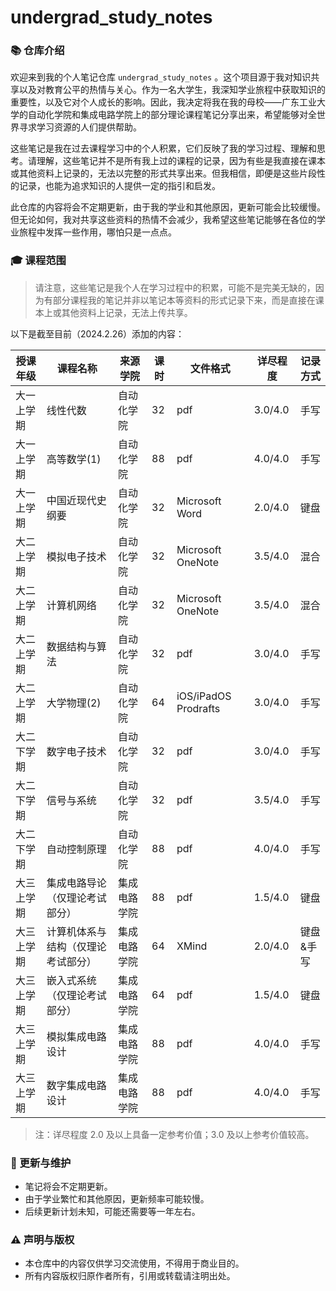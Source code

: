 # undergrad_study_notes

### 📚 仓库介绍

欢迎来到我的个人笔记仓库 `undergrad_study_notes` 。这个项目源于我对知识共享以及对教育公平的热情与关心。作为一名大学生，我深知学业旅程中获取知识的重要性，以及它对个人成长的影响。因此，我决定将我在我的母校——广东工业大学的自动化学院和集成电路学院上的部分理论课程笔记分享出来，希望能够对全世界寻求学习资源的人们提供帮助。

这些笔记是我在过去课程学习中的个人积累，它们反映了我的学习过程、理解和思考。请理解，这些笔记并不是所有我上过的课程的记录，因为有些是我直接在课本或其他资料上记录的，无法以完整的形式共享出来。但我相信，即便是这些片段性的记录，也能为追求知识的人提供一定的指引和启发。

此仓库的内容将会不定期更新，由于我的学业和其他原因，更新可能会比较缓慢。但无论如何，我对共享这些资料的热情不会减少，我希望这些笔记能够在各位的学业旅程中发挥一些作用，哪怕只是一点点。

### 🎓 课程范围

> 请注意，这些笔记是我个人在学习过程中的积累，可能不是完美无缺的，因为有部分课程我的笔记并非以笔记本等资料的形式记录下来，而是直接在课本上或其他资料上记录，无法上传共享。

以下是截至目前（2024.2.26）添加的内容：

| 授课年级  | 课程名称              | 来源学院   | 课时  | 文件格式                 | 详尽程度    | 记录方式 |
| ----- | ----------------- | ------ | --- | -------------------- | ------- | ---- |
| 大一上学期 | 线性代数              | 自动化学院  | 32  | pdf                  | 3.0/4.0 | 手写   |
| 大一上学期 | 高等数学(1)  | 自动化学院  | 88  | pdf  | 4.0/4.0 | 手写   |
| 大一上学期 | 中国近现代史纲要          | 自动化学院  | 32  | Microsoft Word       | 2.0/4.0 | 键盘   |
| 大二上学期 | 模拟电子技术            | 自动化学院  | 32  | Microsoft OneNote    | 3.5/4.0 | 混合   |
| 大二上学期 | 计算机网络             | 自动化学院  | 32  | Microsoft OneNote    | 3.5/4.0 | 混合   |
| 大二上学期 | 数据结构与算法           | 自动化学院  | 32  | pdf                  | 3.0/4.0 | 手写   |
| 大二上学期 | 大学物理(2)           | 自动化学院  | 64  | iOS/iPadOS Prodrafts | 3.0/4.0 | 手写   |
| 大二下学期 | 数字电子技术   | 自动化学院  | 32  | pdf  | 3.0/4.0 | 手写   |
| 大二下学期 | 信号与系统    | 自动化学院  | 32  | pdf  | 3.5/4.0 | 手写   |
| 大二下学期 | 自动控制原理            | 自动化学院  | 88  | pdf                  | 4.0/4.0 | 手写   |
| 大三上学期 | 集成电路导论（仅理论考试部分）   | 集成电路学院 | 88  | pdf                  | 1.5/4.0 | 键盘   |
| 大三上学期 | 计算机体系与结构（仅理论考试部分） | 集成电路学院 | 64  | XMind                | 2.0/4.0 | 键盘&手写   |
| 大三上学期 | 嵌入式系统（仅理论考试部分）    | 集成电路学院 | 64  | pdf                  | 1.5/4.0 | 键盘   |
| 大三上学期 | 模拟集成电路设计 | 集成电路学院 | 88  | pdf  | 4.0/4.0 | 手写   |
| 大三上学期 | 数字集成电路设计 | 集成电路学院 | 88  | pdf  | 4.0/4.0 | 手写   |
> 注：详尽程度 2.0 及以上具备一定参考价值；3.0 及以上参考价值较高。

### 🔄 更新与维护

- 笔记将会不定期更新。
- 由于学业繁忙和其他原因，更新频率可能较慢。
- 后续更新计划未知，可能还需要等一年左右。

### ⚠️ 声明与版权

- 本仓库中的内容仅供学习交流使用，不得用于商业目的。
- 所有内容版权归原作者所有，引用或转载请注明出处。
